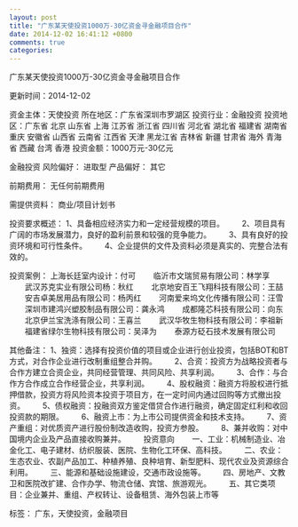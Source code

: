 ```yaml
---
layout: post
title: "广东某天使投资1000万-30亿资金寻金融项目合作"
date: 2014-12-02 16:41:12 +0800
comments: true
categories: 
---
```

广东某天使投资1000万-30亿资金寻金融项目合作



更新时间：2014-12-02

资金主体：天使投资
所在地区：广东省深圳市罗湖区
投资行业：金融投资
投资地区：广东省 北京 山东省 上海 江苏省 浙江省 四川省 河北省 湖北省 福建省 湖南省 重庆 安徽省 山西省 云南省 江西省 天津 黑龙江省 吉林省 新疆 甘肃省 海外 青海省 西藏 台湾 香港
投资金额：1000万元-30亿元

金融投资
风险偏好：
                            进取型 
                                                                                产品偏好：
                            其它

前期费用：
无任何前期费用

需提供资料：
商业/项目计划书

投资要求概述：
1、具备相应经济实力和一定经营规模的项目。
　　2、项目具有广阔的市场发展潜力，良好的盈利前景和较强的竞争能力。
　　3、具有良好的投资环境和可行性条件。
　　4、企业提供的文件及资料必须是真实的、完整合法有效的。

投资案例：
上海长廷室内设计：付可
　　临沂市文瑞贸易有限公司：林学享
　　武汉苏克实业有限公司杨：秋红
　　北京地安百王飞翔科技有限公司：王喆
　　安吉卓美居用品有限公司：杨丙红
　　河南爱来坞文化传播有限公司：汪雪
　　深圳市建鸿兴塑胶制品有限公司：龚永鸿
　　成都隆芯科技有限公司：向东
　　北京伊兰宝洗涤有限公司：王喜兰
　　武汉华牧生物科技有限公司：李祖新
　　福建省绿尔生物科技有限公司：吴泽为
　　泰源方砭石技术发展有限公司

其他备注：
1、独资：选择有投资价值的项目或企业进行创业投资，包括BOT和BT方式，对合作企业进行改制重组整合并购。
　　2、合资：投资方为战略投资者与合作方建立合资企业，共同经营管理、共同风险、共享利润。
　　3、合作：与合作方合作成立合作经营企业，共享利润。
　　4、股权融资：融资方将股权进行抵押借款，投资方将风险资本投资于项目方，在一定时间内通过回购等方式撤出投资。
　　5、债权融资：投融资双方鉴定借贷合作进行融资，确定固定红利和收回投资款的期限。
　　6、融资上市：为上市公司提供资金和技术支持。
　　7、资产重组：对优质资产进行股份制改造收购，投资方参股。
　　8、兼并收购：对中国境内企业及产品直接收购兼并。
　　投资意向
　　一、工业：机械制造业、冶金化工、电子建材、纺织服装、医院、生物化工环保、高科技。
　　二、农业：生态农业、农副产品加工、种植养殖、良种培育、新型肥料、现代农业及资源综合利用。
　　三、能源和基础设施建设，交通市政设施等。
　　四、房地产、文教卫和医院改扩建、合作办学、物流仓储、宾馆、旅游观光。
　　五、其它类项目：企业兼并、重组、产权转让、设备租赁、海外包装上市等

标签：
广东，天使投资，金融项目

